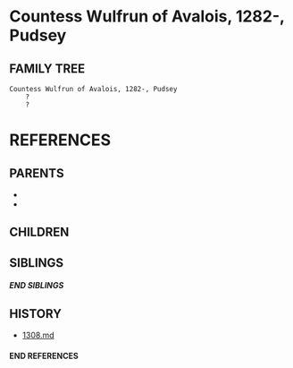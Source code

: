 # Countess Wulfrun of Avalois, 1282-, Pudsey

## FAMILY TREE
```
Countess Wulfrun of Avalois, 1282-, Pudsey
    ?
    ?
```

# REFERENCES

## PARENTS 
* 
* 

## CHILDREN 

## SIBLINGS

##### END SIBLINGS  
## HISTORY
* [1308.md](../h/1308.md)

#### END REFERENCES
